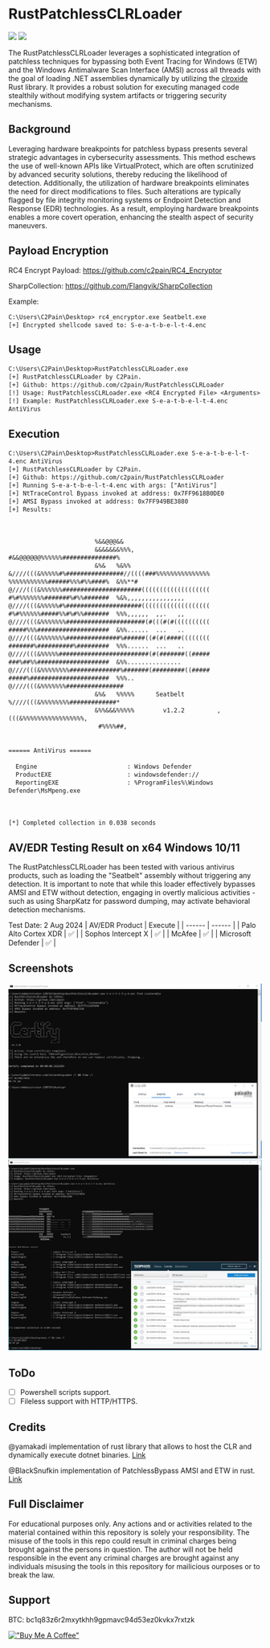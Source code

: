 # RustPatchlessCLRLoader

<p align="left">
	<a href="https://www.rust-lang.org/"><img src="https://img.shields.io/badge/made%20with-Rust-red"></a>
	<a href="#"><img src="https://img.shields.io/badge/platform-windows-blueviolet"></a>
</p>

The RustPatchlessCLRLoader leverages a sophisticated integration of patchless techniques for bypassing both Event Tracing for Windows (ETW) and the Windows Antimalware Scan Interface (AMSI) across all threads with the goal of loading .NET assemblies dynamically by utilizing the [clroxide](https://github.com/yamakadi/clroxide) Rust library. It provides a robust solution for executing managed code stealthily without modifying system artifacts or triggering security mechanisms.

## Background
Leveraging hardware breakpoints for patchless bypass presents several strategic advantages in cybersecurity assessments. This method eschews the use of well-known APIs like VirtualProtect, which are often scrutinized by advanced security solutions, thereby reducing the likelihood of detection. Additionally, the utilization of hardware breakpoints eliminates the need for direct modifications to files. Such alterations are typically flagged by file integrity monitoring systems or Endpoint Detection and Response (EDR) technologies. As a result, employing hardware breakpoints enables a more covert operation, enhancing the stealth aspect of security maneuvers. 

## Payload Encryption
RC4 Encrypt Payload: https://github.com/c2pain/RC4_Encryptor

SharpCollection: https://github.com/Flangvik/SharpCollection

Example:
```
C:\Users\C2Pain\Desktop> rc4_encryptor.exe Seatbelt.exe
[+] Encrypted shellcode saved to: S-e-a-t-b-e-l-t-4.enc
```

## Usage
```
C:\Users\C2Pain\Desktop>RustPatchlessCLRLoader.exe
[+] RustPatchlessCLRLoader by C2Pain.
[+] Github: https://github.com/c2pain/RustPatchlessCLRLoader
[!] Usage: RustPatchlessCLRLoader.exe <RC4 Encrypted File> <Arguments>
[!] Example: RustPatchlessCLRLoader.exe S-e-a-t-b-e-l-t-4.enc AntiVirus
```

## Execution
```
C:\Users\C2Pain\Desktop>RustPatchlessCLRLoader.exe S-e-a-t-b-e-l-t-4.enc AntiVirus
[+] RustPatchlessCLRLoader by C2Pain.
[+] Github: https://github.com/c2pain/RustPatchlessCLRLoader
[+] Running S-e-a-t-b-e-l-t-4.enc with args: ["AntiVirus"]
[+] NtTraceControl Bypass invoked at address: 0x7FF9618B0DE0
[+] AMSI Bypass invoked at address: 0x7FF949BE3880
[+] Results:



                        %&&@@@&&
                        &&&&&&&%%%,                       #&&@@@@@@%%%%%%###############%
                        &%&   %&%%                        &////(((&%%%%%#%################//((((###%%%%%%%%%%%%%%%
%%%%%%%%%%%######%%%#%%####%  &%%**#                      @////(((&%%%%%%######################(((((((((((((((((((
#%#%%%%%%%#######%#%%#######  %&%,,,,,,,,,,,,,,,,         @////(((&%%%%%#%#####################(((((((((((((((((((
#%#%%%%%%#####%%#%#%%#######  %%%,,,,,,  ,,.   ,,         @////(((&%%%%%%%######################(#(((#(#((((((((((
#####%%%####################  &%%......  ...   ..         @////(((&%%%%%%%###############%######((#(#(####((((((((
#######%##########%#########  %%%......  ...   ..         @////(((&%%%%%#########################(#(#######((#####
###%##%%####################  &%%...............          @////(((&%%%%%%%%##############%#######(#########((#####
#####%######################  %%%..                       @////(((&%%%%%%%################
                        &%&   %%%%%      Seatbelt         %////(((&%%%%%%%%#############*
                        &%%&&&%%%%%        v1.2.2         ,(((&%%%%%%%%%%%%%%%%%,
                         #%%%%##,


====== AntiVirus ======

  Engine                         : Windows Defender
  ProductEXE                     : windowsdefender://
  ReportingEXE                   : %ProgramFiles%\Windows Defender\MsMpeng.exe



[*] Completed collection in 0.038 seconds
```

## AV/EDR Testing Result on x64 Windows 10/11
The RustPatchlessCLRLoader has been tested with various antivirus products, such as loading the "Seatbelt" assembly without triggering any detection. It is important to note that while this loader effectively bypasses AMSI and ETW without detection, engaging in overtly malicious activities - such as using SharpKatz for password dumping, may activate behavioral detection mechanisms. 

Test Date: 2 Aug 2024
| AV/EDR Product | Execute |
| ------ | ------ |
| Palo Alto Cortex XDR | :white_check_mark: |
| Sophos Intercept X | :white_check_mark: |
| McAfee | :white_check_mark: |
| Microsoft Defender | :white_check_mark: |

## Screenshots
![Seatbelt](/screenshots/test1.png)
![Seatbelt](/screenshots/test2.png)

## ToDo
- [ ] Powershell scripts support.
- [ ] Fileless support with HTTP/HTTPS.

## Credits
@yamakadi implementation of rust library that allows to host the CLR and dynamically execute dotnet binaries. [Link](https://github.com/yamakadi/clroxide)

@BlackSnufkin implementation of PatchlessBypass AMSI and ETW in rust. [Link](https://github.com/BlackSnufkin/Rusty-Playground)

## Full Disclaimer
For educational purposes only. Any actions and or activities related to the material contained within this repository is solely your responsibility. The misuse of the tools in this repo could result in criminal charges being brought against the persons in question. The author will not be held responsible in the event any criminal charges are brought against any individuals misusing the tools in this repository for mailicious ourposes or to break the law.

## Support
BTC: bc1q83z6r2mxytkhh9gpmavc94d53ez0kvkx7rxtzk

[!["Buy Me A Coffee"](https://www.buymeacoffee.com/assets/img/custom_images/orange_img.png)](https://www.buymeacoffee.com/c2pain)
